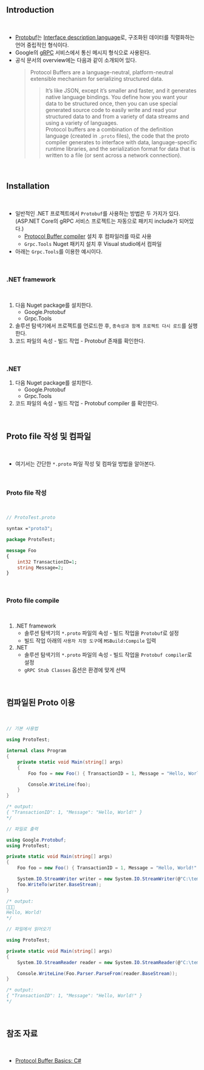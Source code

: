 ## Introduction

<br>

- [Protobuf](https://protobuf.dev/overview/)는 [Interface description language](https://en.wikipedia.org/wiki/Interface_description_language)로, 구조화된 데이터를 직렬화하는 언어 중립적인 형식이다.
- Google의 [gRPC](https://ko.wikipedia.org/wiki/GRPC) 서비스에서 통신 메시지 형식으로 사용된다.
- 공식 문서의 overview에는 다음과 같이 소개되어 있다.
    > Protocol Buffers are a language-neutral, platform-neutral extensible mechanism for serializing structured data.
    >> It’s like JSON, except it’s smaller and faster, and it generates native language bindings. You define how you want your data to be structured once, then you can use special generated source code to easily write and read your structured data to and from a variety of data streams and using a variety of languages.<br>
    Protocol buffers are a combination of the definition language (created in `.proto` files), the code that the proto compiler generates to interface with data, language-specific runtime libraries, and the serialization format for data that is written to a file (or sent across a network connection).

<br>

## Installation

<br>

- 일반적인 .NET 프로젝트에서 `Protobuf`를 사용하는 방법은 두 가지가 있다. (ASP.NET Core의 gRPC 서비스 프로젝트는 자동으로 패키지 include가 되어있다.)
    - [Protocol Buffer compiler](https://protobuf.dev/downloads/) 설치 후 컴파일러를 따로 사용
    - `Grpc.Tools` Nuget 패키지 설치 후 Visual studio에서 컴파일
- 아래는 `Grpc.Tools`를 이용한 예시이다.

<br>

### .NET framework

<br>

1. 다음 Nuget package를 설치한다.
    - Google.Protobuf
    - Grpc.Tools
2. 솔루션 탐색기에서 프로젝트를 언로드한 후, `종속성과 함께 프로젝트 다시 로드`를 실행한다.
3. 코드 파일의 속성 - 빌드 작업 - Protobuf 존재를 확인한다.

<br>

### .NET

1. 다음 Nuget package를 설치한다.
    - Google.Protobuf
    - Grpc.Tools
2. 코드 파일의 속성 - 빌드 작업 - Protobuf compiler 를 확인한다.

<br>

## Proto file 작성 및 컴파일

<br>

- 여기서는 간단한 `*.proto` 파일 작성 및 컴파일 방법을 알아본다.

<br>

### Proto file 작성

<br>

```protobuf
// ProtoTest.proto

syntax ="proto3";

package ProtoTest;

message Foo
{
	int32 TransactionID=1;
	string Message=2;
}
```

<br>

### Proto file compile

<br>

1. .NET framework
    - 솔루션 탐색기의 `*.proto` 파일의 속성 - 빌드 작업을 `Protobuf`로 설정
    - 빌드 작업 아래의 `사용자 지정 도구`에 `MSBuild:Compile` 입력
2. .NET
    - 솔루션 탐색기의 `*.proto` 파일의 속성 - 빌드 작업을 `Protobuf compiler`로 설정
    - `gRPC Stub Classes` 옵션은 환경에 맞게 선택

<br>

## 컴파일된 Proto 이용

<br>

```cs
// 기본 사용법

using ProtoTest;

internal class Program
{
    private static void Main(string[] args)
    {
        Foo foo = new Foo() { TransactionID = 1, Message = "Hello, World!" };

        Console.WriteLine(foo);
    }
}

/* output:
{ "TransactionID": 1, "Message": "Hello, World!" }
*/
```

```cs
// 파일로 출력

using Google.Protobuf;
using ProtoTest;

private static void Main(string[] args)
{
    Foo foo = new Foo() { TransactionID = 1, Message = "Hello, World!" };

    System.IO.StreamWriter writer = new System.IO.StreamWriter(@"C:\temp\ProtoTest.txt");
    foo.WriteTo(writer.BaseStream);
}

/* output:

Hello, World!
*/
```

```cs
// 파일에서 읽어오기

using ProtoTest;

private static void Main(string[] args)
{
    System.IO.StreamReader reader = new System.IO.StreamReader(@"C:\temp\ProtoTest.txt");

    Console.WriteLine(Foo.Parser.ParseFrom(reader.BaseStream));
}

/* output:
{ "TransactionID": 1, "Message": "Hello, World!" }
*/
```

<br>

## 참조 자료

<br>

- [Protocol Buffer Basics: C#](https://protobuf.dev/getting-started/csharptutorial/)